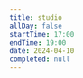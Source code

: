 ```yaml
---
title: studio
allDay: false
startTime: 17:00
endTime: 19:00
date: 2024-04-10
completed: null
---
```

